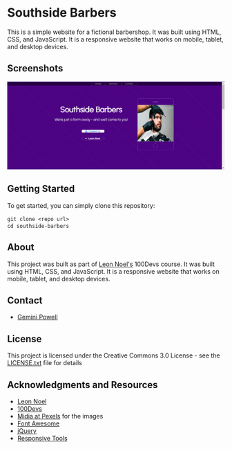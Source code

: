 # Southside Barbers

This is a simple website for a fictional barbershop. It was built using HTML, CSS, and JavaScript. It is a responsive website that works on mobile, tablet, and desktop devices.

## Screenshots
![Screenshot of Southside Barbers](./images/screenshot.png)

## Getting Started

To get started, you can simply clone this repository:

```
git clone <repo url>
cd southside-barbers
```

## About

This project was built as part of [Leon Noel's](https://leonnoel.com/) 100Devs course. It was built using HTML, CSS, and JavaScript. It is a responsive website that works on mobile, tablet, and desktop devices.


## Contact

- [Gemini Powell](https://gemafawell.dev/)

## License

This project is licensed under the Creative Commons 3.0 License - see the [LICENSE.txt](LICENSE.txt) file for details

## Acknowledgments and Resources

- [Leon Noel](https://leonnoel.com/)
- [100Devs](https://100devs.com/)
- [Midia at Pexels](https://www.pexels.com/@multimediayreaccion/) for the images
- [Font Awesome](https://fontawesome.com/)
- [jQuery](https://jquery.com/)
- [Responsive Tools](https://github.com/ajlkn/responsive-tools)
